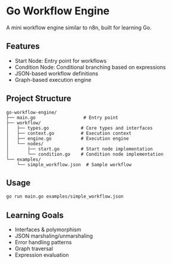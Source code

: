# Go Workflow Engine

A mini workflow engine similar to n8n, built for learning Go.

## Features

- Start Node: Entry point for workflows
- Condition Node: Conditional branching based on expressions
- JSON-based workflow definitions
- Graph-based execution engine

## Project Structure

```
go-workflow-engine/
├── main.go                  # Entry point
├── workflow/
│   ├── types.go            # Core types and interfaces
│   ├── context.go          # Execution context
│   ├── engine.go           # Execution engine
│   └── nodes/
│       ├── start.go        # Start node implementation
│       └── condition.go    # Condition node implementation
└── examples/
    └── simple_workflow.json  # Sample workflow
```

## Usage

```bash
go run main.go examples/simple_workflow.json
```

## Learning Goals

- Interfaces & polymorphism
- JSON marshaling/unmarshaling
- Error handling patterns
- Graph traversal
- Expression evaluation

